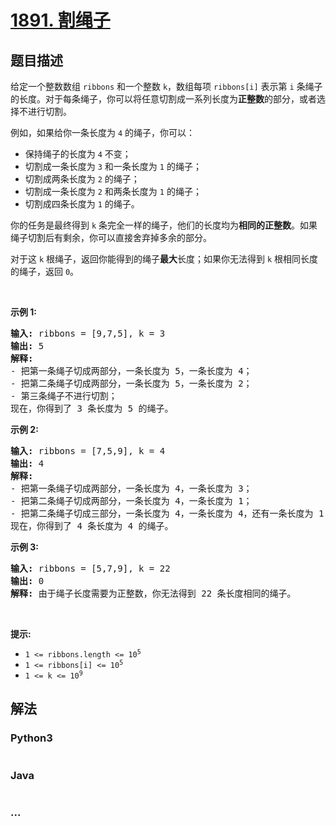 # [1891. 割绳子](https://leetcode-cn.com/problems/cutting-ribbons)



## 题目描述

<!-- 这里写题目描述 -->

<p>给定一个整数数组 <code>ribbons</code> 和一个整数 <code>k</code>，数组每项 <code>ribbons[i]</code> 表示第 <code>i</code> 条绳子的长度。对于每条绳子，你可以将任意切割成一系列长度为<strong>正整数</strong>的部分，或者选择不进行切割。</p>

<p>例如，如果给你一条长度为 <code>4</code> 的绳子，你可以：</p>

<ul>
	<li>保持绳子的长度为 <code>4</code> 不变；</li>
	<li>切割成一条长度为 <code>3</code> 和一条长度为 <code>1</code> 的绳子；</li>
	<li>切割成两条长度为 <code>2</code> 的绳子；</li>
	<li>切割成一条长度为 <code>2</code> 和两条长度为 <code>1</code> 的绳子；</li>
	<li>切割成四条长度为 <code>1</code> 的绳子。</li>
</ul>

<p>你的任务是最终得到 <code>k</code> 条完全一样的绳子，他们的长度均为<strong>相同的正整数</strong>。如果绳子切割后有剩余，你可以直接舍弃掉多余的部分。</p>

<p>对于这 <code>k</code> 根绳子，返回你能得到的绳子<strong>最大</strong>长度；如果你无法得到 <code>k</code> 根相同长度的绳子，返回 <code>0</code>。</p>

<p> </p>

<p><strong>示例 1:</strong></p>

<pre><strong>输入:</strong> ribbons = [9,7,5], k = 3
<strong>输出:</strong> 5
<strong>解释:</strong>
- 把第一条绳子切成两部分，一条长度为 5，一条长度为 4；
- 把第二条绳子切成两部分，一条长度为 5，一条长度为 2；
- 第三条绳子不进行切割；
现在，你得到了 3 条长度为 5 的绳子。</pre>

<p><strong>示例 2:</strong></p>

<pre><strong>输入:</strong> ribbons = [7,5,9], k = 4
<strong>输出:</strong> 4
<strong>解释:</strong>
- 把第一条绳子切成两部分，一条长度为 4，一条长度为 3；
- 把第二条绳子切成两部分，一条长度为 4，一条长度为 1；
- 把第二条绳子切成三部分，一条长度为 4，一条长度为 4，还有一条长度为 1；
现在，你得到了 4 条长度为 4 的绳子。
</pre>

<p><strong>示例 3:</strong></p>

<pre><strong>输入:</strong> ribbons = [5,7,9], k = 22
<strong>输出:</strong> 0
<strong>解释:</strong> 由于绳子长度需要为正整数，你无法得到 22 条长度相同的绳子。
</pre>

<p> </p>

<p><strong>提示:</strong></p>

<ul>
	<li><code>1 &lt;= ribbons.length &lt;= 10<sup>5</sup></code></li>
	<li><code>1 &lt;= ribbons[i] &lt;= 10<sup>5</sup></code></li>
	<li><code>1 &lt;= k &lt;= 10<sup>9</sup></code></li>
</ul>


## 解法

<!-- 这里可写通用的实现逻辑 -->

<!-- tabs:start -->

### **Python3**

<!-- 这里可写当前语言的特殊实现逻辑 -->

```python

```

### **Java**

<!-- 这里可写当前语言的特殊实现逻辑 -->

```java

```

### **...**

```

```

<!-- tabs:end -->
